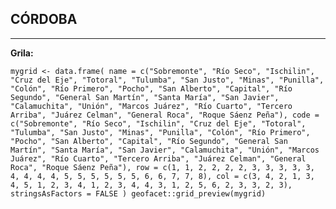 ## CÓRDOBA
-----


**Grila:**

`mygrid <- data.frame(
  name = c("Sobremonte", "Río Seco", "Ischilin", "Cruz del Eje", "Totoral", "Tulumba", "San Justo", "Minas", "Punilla", "Colón", "Río Primero", "Pocho", "San Alberto", "Capital", "Río Segundo", "General San Martín", "Santa María", "San Javier", "Calamuchita", "Unión", "Marcos Juárez", "Río Cuarto", "Tercero Arriba", "Juárez Celman", "General Roca", "Roque Sáenz Peña"),
  code = c("Sobremonte", "Río Seco", "Ischilin", "Cruz del Eje", "Totoral", "Tulumba", "San Justo", "Minas", "Punilla", "Colón", "Río Primero", "Pocho", "San Alberto", "Capital", "Río Segundo", "General San Martín", "Santa María", "San Javier", "Calamuchita", "Unión", "Marcos Juárez", "Río Cuarto", "Tercero Arriba", "Juárez Celman", "General Roca", "Roque Sáenz Peña"),
  row = c(1, 1, 2, 2, 2, 2, 3, 3, 3, 3, 3, 4, 4, 4, 4, 5, 5, 5, 5, 5, 5, 6, 6, 7, 7, 8),
  col = c(3, 4, 2, 1, 3, 4, 5, 1, 2, 3, 4, 1, 2, 3, 4, 4, 3, 1, 2, 5, 6, 2, 3, 3, 2, 3),
  stringsAsFactors = FALSE
)
geofacet::grid_preview(mygrid)`


